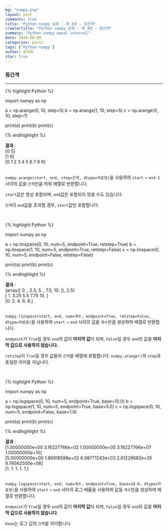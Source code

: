 ```yaml
---
bg: "numpy.png"
layout: post
comments: true
title: "Python numpy 강좌 : 제 4강 - 등간격"
crawlertitle: "Python numpy 강좌 : 제 4강 - 등간격"
summary: "Python numpy equal interval"
date: 2018-08-09
categories: posts
tags: ['Python-numpy']
author: 윤대희
star: true
---
```


### 등간격 ###
----------

{% highlight Python %}

import numpy as np

a = np.arange(0, 10, step=5)
b = np.arange(1, 10, step=5)
c = np.arange(0, 10, step=1)

print(a)
print(b)
print(c)

{% endhighlight %}

**결과**
:    
[0 5]<br>
[1 6]<br>
[0 1 2 3 4 5 6 7 8 9]<br>
<br>

`numpy.arange(start, end, step=간격, dtype=자료형)`을 사용하여 `start` ~ `end-1` 사이의 값을 `간격`만큼 띄워 배열로 반환합니다.

`start`값은 항상 포함되며, `end`값은 포함되지 않을 수도 있습니다.

`간격`이 `end`값을 초과할 경우, `start`값만 포함합니다.

<br>

{% highlight Python %}

import numpy as np

a = np.linspace(0, 10, num=5, endpoint=True, retstep=True)
b = np.linspace(1, 10, num=5, endpoint=True, retstep=False)
c = np.linspace(0, 10, num=5, endpoint=False, retstep=False)

print(a)
print(b)
print(c)

{% endhighlight %}

**결과**
:    
(array([ 0. ,  2.5,  5. ,  7.5, 10. ]), 2.5)<br>
[ 1.    3.25  5.5   7.75 10.  ]<br>
[0. 2. 4. 6. 8.]<br>
<br>

`numpy.linspace(start, end, num=개수, endpoint=True, retstep=False, dtype=자료형)`을 사용하여 `start` ~ `end` 사이의 값을 `개수`만큼 생성하여 배열로 반환합니다.

`endpoint`가 `True`일 경우 `end`의 값이 **마지막 값**이 되며, `False`일 경우 `end`의 값을 **마지막 값으로 사용하지 않습니다.**

`retstep`이 `True`일 경우 값들의 `간격`을 배열에 포함합니다. `numpy.arange()`의 `step`과 동일한 의미를 지닙니다.

<br>

{% highlight Python %}

import numpy as np

a = np.logspace(0, 10, num=5, endpoint=True, base=10.0)
b = np.logspace(1, 10, num=5, endpoint=True, base=5.0)
c = np.logspace(0, 10, num=5, endpoint=False, base=1.0)

print(a)
print(b)
print(c)

{% endhighlight %}

**결과**
:    
[1.00000000e+00 3.16227766e+02 1.00000000e+05 3.16227766e+07 1.00000000e+10]<br>
[5.00000000e+00 1.86918598e+02 6.98771243e+03 2.61226682e+05 9.76562500e+06]<br>
[1. 1. 1. 1. 1.]<br>
<br>

`numpy.logspace(start, end, num=개수, endpoint=True, base=10.0, dtype=자료형)`을 사용하여 `start` ~ `end` 사이의 로그 배율을 사용하여 값을 `개수`만큼 생성하여 배열로 반환합니다.

`endpoint`가 `True`일 경우 `end`의 값이 **마지막 값**이 되며, `False`일 경우 `end`의 값을 **마지막 값으로 사용하지 않습니다.**

`base`는 로그 값의 `간격`을 의미합니다.

